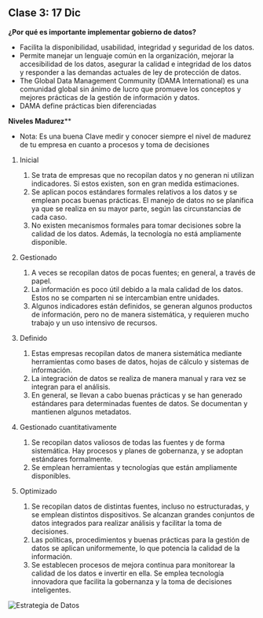 
## Clase 3: 17 Dic 

**¿Por qué es importante implementar gobierno de datos?**
- Facilita la disponibilidad, usabilidad, integridad y seguridad de los datos. 
- Permite manejar un lenguaje común en la organización, mejorar la accesibilidad de los datos, asegurar la calidad e integridad de los datos y responder a las demandas actuales de ley de protección de datos.
- The Global Data Management Community (DAMA International) es una comunidad global sin ánimo de lucro que promueve los conceptos y mejores prácticas de la gestión de información y datos. 
- DAMA define prácticas bien diferenciadas

**Niveles Madurez****
- Nota: Es una buena Clave medir y conocer siempre el nivel de madurez de tu empresa en cuanto a procesos y toma de decisiones 

1. Inicial
    1. Se trata de empresas que no recopilan datos y no generan ni utilizan indicadores. Si estos existen, son en gran medida estimaciones.
    2. Se aplican pocos estándares formales relativos a los datos y se emplean pocas buenas prácticas. El manejo de datos no se planifica ya que se realiza en su mayor parte, según las circunstancias de cada caso.
    3. No existen mecanismos formales para tomar decisiones sobre la calidad de los datos. Además, la tecnología no está ampliamente disponible.

2. Gestionado
    1. A veces se recopilan datos de pocas fuentes; en general, a través de papel. 
    2. La información es poco útil debido a la mala calidad de los datos. Estos no se comparten ni se intercambian entre unidades.
    3. Algunos indicadores están definidos, se generan algunos productos de información, pero no de manera sistemática, y requieren mucho trabajo y un uso intensivo de recursos.

3. Definido
    1. Estas empresas recopilan datos de manera sistemática mediante herramientas como bases de datos, hojas de cálculo y sistemas de información.
    2. La integración de datos se realiza de manera manual y rara vez se integran para el análisis.
    3. En general, se llevan a cabo buenas prácticas y se han generado estándares para determinadas fuentes de datos. Se documentan y mantienen algunos metadatos.

4. Gestionado cuantitativamente
    1. Se recopilan datos valiosos de todas las fuentes y de forma sistemática. Hay procesos y planes de gobernanza, y se adoptan estándares formalmente.
    2. Se emplean herramientas y tecnologías que están ampliamente disponibles.

5. Optimizado
    1. Se recopilan datos de distintas fuentes, incluso no estructuradas, y se emplean distintos dispositivos. Se alcanzan grandes conjuntos de datos integrados para realizar análisis y facilitar la toma de decisiones.
    2. Las políticas, procedimientos y buenas prácticas para la gestión de datos se aplican uniformemente, lo que potencia la calidad de la información.
    3. Se establecen procesos de mejora continua para monitorear la calidad de los datos e invertir en ella. Se emplea tecnología innovadora que facilita la gobernanza y la toma de decisiones inteligentes.

![Estrategia de Datos](../03_GobiernoDatoTomaDecisiones/info/info_014.png)
